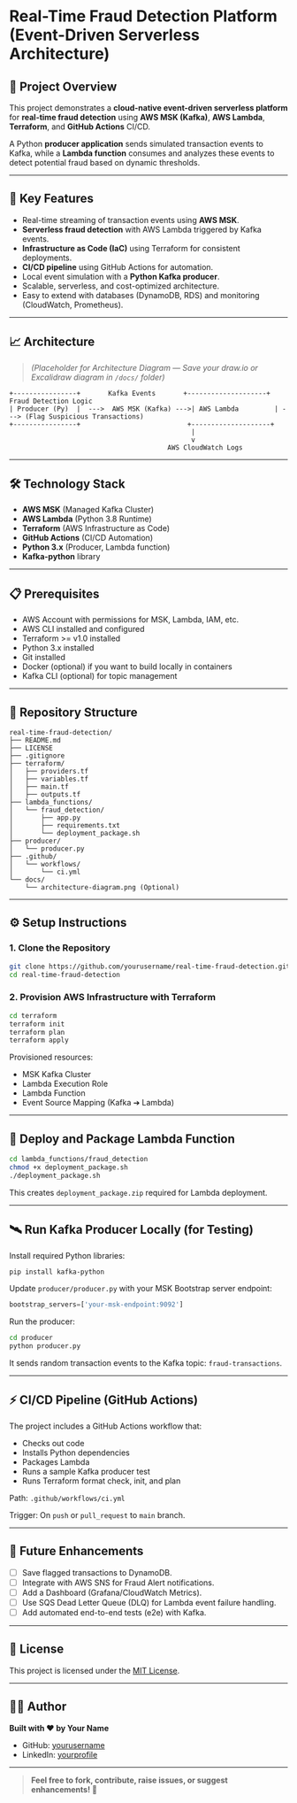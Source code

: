# Real-Time Fraud Detection Platform (Event-Driven Serverless Architecture)

## 🚀 Project Overview

This project demonstrates a **cloud-native event-driven serverless platform** for **real-time fraud detection** using **AWS MSK (Kafka)**, **AWS Lambda**, **Terraform**, and **GitHub Actions** CI/CD.

A Python **producer application** sends simulated transaction events to Kafka, while a **Lambda function** consumes and analyzes these events to detect potential fraud based on dynamic thresholds.

---

## 🎯 Key Features

- Real-time streaming of transaction events using **AWS MSK**.
- **Serverless fraud detection** with AWS Lambda triggered by Kafka events.
- **Infrastructure as Code (IaC)** using Terraform for consistent deployments.
- **CI/CD pipeline** using GitHub Actions for automation.
- Local event simulation with a **Python Kafka producer**.
- Scalable, serverless, and cost-optimized architecture.
- Easy to extend with databases (DynamoDB, RDS) and monitoring (CloudWatch, Prometheus).

---

## 📈 Architecture

> *(Placeholder for Architecture Diagram — Save your draw.io or Excalidraw diagram in `/docs/` folder)*

```
+----------------+       Kafka Events       +--------------------+       Fraud Detection Logic
| Producer (Py)  |  --->  AWS MSK (Kafka) --->| AWS Lambda         | ---> (Flag Suspicious Transactions)
+----------------+                           +--------------------+
                                              |
                                              v
                                        AWS CloudWatch Logs
```

---

## 🛠️ Technology Stack

- **AWS MSK** (Managed Kafka Cluster)
- **AWS Lambda** (Python 3.8 Runtime)
- **Terraform** (AWS Infrastructure as Code)
- **GitHub Actions** (CI/CD Automation)
- **Python 3.x** (Producer, Lambda function)
- **Kafka-python** library

---

## 📋 Prerequisites

- AWS Account with permissions for MSK, Lambda, IAM, etc.
- AWS CLI installed and configured
- Terraform >= v1.0 installed
- Python 3.x installed
- Git installed
- Docker (optional) if you want to build locally in containers
- Kafka CLI (optional) for topic management

---

## 📂 Repository Structure

```
real-time-fraud-detection/
├── README.md
├── LICENSE
├── .gitignore
├── terraform/
│   ├── providers.tf
│   ├── variables.tf
│   ├── main.tf
│   ├── outputs.tf
├── lambda_functions/
│   └── fraud_detection/
│       ├── app.py
│       ├── requirements.txt
│       └── deployment_package.sh
├── producer/
│   └── producer.py
├── .github/
│   └── workflows/
│       └── ci.yml
└── docs/
    └── architecture-diagram.png (Optional)
```

---

## ⚙️ Setup Instructions

### 1. Clone the Repository

```bash
git clone https://github.com/yourusername/real-time-fraud-detection.git
cd real-time-fraud-detection
```

### 2. Provision AWS Infrastructure with Terraform

```bash
cd terraform
terraform init
terraform plan
terraform apply
```
Provisioned resources:
- MSK Kafka Cluster
- Lambda Execution Role
- Lambda Function
- Event Source Mapping (Kafka ➔ Lambda)

---

## 🐍 Deploy and Package Lambda Function

```bash
cd lambda_functions/fraud_detection
chmod +x deployment_package.sh
./deployment_package.sh
```
This creates `deployment_package.zip` required for Lambda deployment.

---

## 🛰️ Run Kafka Producer Locally (for Testing)

Install required Python libraries:

```bash
pip install kafka-python
```

Update `producer/producer.py` with your MSK Bootstrap server endpoint:

```python
bootstrap_servers=['your-msk-endpoint:9092']
```

Run the producer:

```bash
cd producer
python producer.py
```
It sends random transaction events to the Kafka topic: `fraud-transactions`.

---

## ⚡ CI/CD Pipeline (GitHub Actions)

The project includes a GitHub Actions workflow that:
- Checks out code
- Installs Python dependencies
- Packages Lambda
- Runs a sample Kafka producer test
- Runs Terraform format check, init, and plan

Path: `.github/workflows/ci.yml`

Trigger: On `push` or `pull_request` to `main` branch.

---

## 🧠 Future Enhancements

- [ ] Save flagged transactions to DynamoDB.
- [ ] Integrate with AWS SNS for Fraud Alert notifications.
- [ ] Add a Dashboard (Grafana/CloudWatch Metrics).
- [ ] Use SQS Dead Letter Queue (DLQ) for Lambda event failure handling.
- [ ] Add automated end-to-end tests (e2e) with Kafka.

---

## 📜 License

This project is licensed under the [MIT License](LICENSE).

---

## 👨‍💻 Author

**Built with ❤️ by Your Name**

- GitHub: [yourusername](https://github.com/yourusername)
- LinkedIn: [yourprofile](https://linkedin.com/in/yourprofile)

---

> **Feel free to fork, contribute, raise issues, or suggest enhancements! 🚀**
